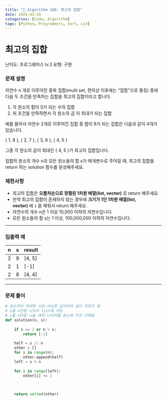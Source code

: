 ```yaml
---
title: "🧠 Algorithm 180: 최고의 집합"
date: 2025-03-29
categories: [Code, Algorithm]
tags: [Python, Programmers, Sort, Lv3]
---
```


# 최고의 집합

난이도: 프로그래머스 lv.3
유형: 구현

### **문제 설명**

자연수 n 개로 이루어진 중복 집합(multi set, 편의상 이후에는 "집합"으로 통칭) 중에 다음 두 조건을 만족하는 집합을 최고의 집합이라고 합니다.

1. 각 원소의 합이 S가 되는 수의 집합
2. 위 조건을 만족하면서 각 원소의 곱 이 최대가 되는 집합

예를 들어서 자연수 2개로 이루어진 집합 중 합이 9가 되는 집합은 다음과 같이 4개가 있습니다.

{ 1, 8 }, { 2, 7 }, { 3, 6 }, { 4, 5 }

그중 각 원소의 곱이 최대인 { 4, 5 }가 최고의 집합입니다.

집합의 원소의 개수 n과 모든 원소들의 합 s가 매개변수로 주어질 때, 최고의 집합을 return 하는 solution 함수를 완성해주세요.

### 제한사항

- 최고의 집합은 **오름차순으로 정렬된 1차원 배열(list, vector)** 로 return 해주세요.
- 만약 최고의 집합이 존재하지 않는 경우에 **크기가 1인 1차원 배열(list, vector)** 에 `1` 을 채워서 return 해주세요.
- 자연수의 개수 n은 1 이상 10,000 이하의 자연수입니다.
- 모든 원소들의 합 s는 1 이상, 100,000,000 이하의 자연수입니다.

---

### 입출력 예

| n | s | result |
| --- | --- | --- |
| 2 | 9 | [4, 5] |
| 2 | 1 | [-1] |
| 2 | 8 | [4, 4] |

---

### 문제 풀이

```python
# 원소끼리 최대한 서로 비슷한 값이어야 곱이 최대가 됨
# s를 n만큼 나눠서 list에 저장
# s를 n만큼 나눌 때의 나머지를 원소에 각각 더해줌
def solution(n, s):
    
    if s == 1 or n > s:
        return [-1]
    
    half = s // n
    other = []
    for i in range(n):
        other.append(half)
    left = s % n
    
    for i in range(left):
        other[i] += 1
    
    
    
    return sorted(other)
```